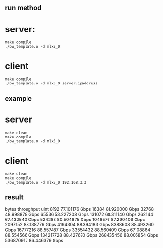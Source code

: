 ## run method
# server:
    make compile
    ./bw_template.o -d mlx5_0

# client
    make compile
    ./bw_template.o -d mlx5_0 server.ipaddress

## example
# server
    make clean
    make compile
    ./bw_template.o -d mlx5_0

# client
    make clean
    make compile
    ./bw_template.o -d mlx5_0 192.168.3.3

## result
bytes          throughput       uint
8192            77.101176       Gbps
16384           81.920000       Gbps
32768           48.998879       Gbps
65536           53.227208       Gbps
131072          68.311140       Gbps
262144          67.432540       Gbps
524288          80.504875       Gbps
1048576         87.290406       Gbps
2097152         88.138776       Gbps
4194304         88.394183       Gbps
8388608         88.493260       Gbps
16777216        88.557487       Gbps
33554432        88.560409       Gbps
67108864        88.554566       Gbps
134217728       88.427670       Gbps
268435456       88.005854       Gbps
536870912       86.446379       Gbps
